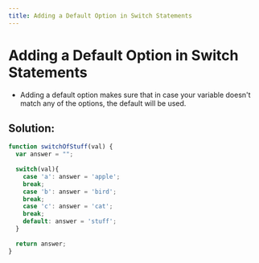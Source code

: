 ```yaml
---
title: Adding a Default Option in Switch Statements
---
```


# Adding a Default Option in Switch Statements

* Adding a default option makes sure that in case your variable doesn't match any of the options, the default will be used.

## Solution:
```javascript
function switchOfStuff(val) {
  var answer = "";
  
  switch(val){
    case 'a': answer = 'apple'; 
    break;
    case 'b': answer = 'bird'; 
    break;
    case 'c': answer = 'cat'; 
    break;
    default: answer = 'stuff';
  }
  
  return answer;  
}
```